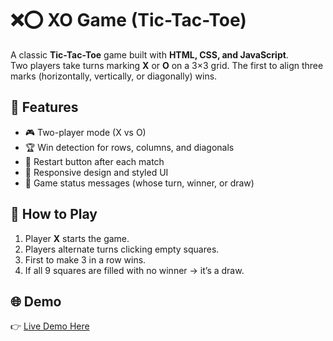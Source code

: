 # ❌⭕ XO Game (Tic-Tac-Toe)

A classic **Tic-Tac-Toe** game built with **HTML, CSS, and JavaScript**.  
Two players take turns marking **X** or **O** on a 3×3 grid. The first to align three marks (horizontally, vertically, or diagonally) wins.

## 🚀 Features

- 🎮 Two-player mode (X vs O)
- 🏆 Win detection for rows, columns, and diagonals
- 🔄 Restart button after each match
- 🎨 Responsive design and styled UI
- 📢 Game status messages (whose turn, winner, or draw)

## 🎯 How to Play

1. Player **X** starts the game.
2. Players alternate turns clicking empty squares.
3. First to make 3 in a row wins.
4. If all 9 squares are filled with no winner → it’s a draw.

## 🌐 Demo

👉 [Live Demo Here](https://tic-tac-toe-tic-tac.netlify.app/)
